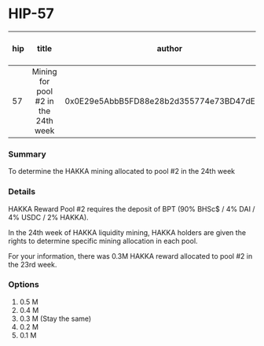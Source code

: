 # HIP-57

| hip | title | author | created | duration | Snapshot Block Number |
|----------|:----------:|:----------:|:----------:|:----------:|:----------:|
| 57 | Mining for pool #2 in the 24th week | 0x0E29e5AbbB5FD88e28b2d355774e73BD47dE3bcd | 2021-02-09 13:00 | 1 | 11822390 |


### Summary
To determine the HAKKA mining allocated to pool #2 in the 24th week

### Details

HAKKA Reward Pool #2 requires the deposit of BPT (90% BHSc$ / 4% DAI / 4% USDC / 2% HAKKA).

In the 24th week of HAKKA liquidity mining, HAKKA holders are given the rights to determine specific mining allocation in each pool.

For your information, there was 0.3M HAKKA reward allocated to pool #2 in the 23rd week.

### Options
1. 0.5 M
2. 0.4 M
3. 0.3 M (Stay the same)
4. 0.2 M
5. 0.1 M

